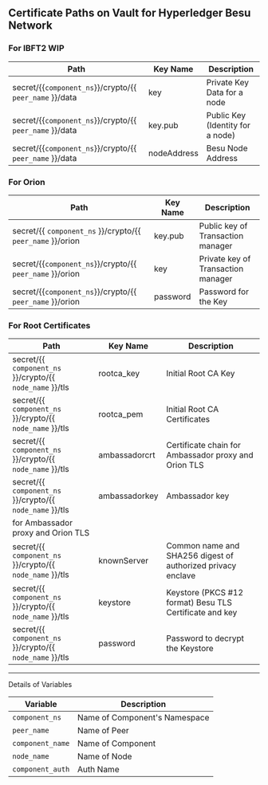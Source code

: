 Certificate Paths on Vault for Hyperledger Besu Network
-------------------------------------------------------

### For IBFT2 WIP

| Path                                                                              | Key Name               | Description         |
|-----------------------------------------------------------------------------------|-------------------------------|--------------|
| secret/{{`component_ns`}}/crypto/{{ `peer_name` }}/data                         | key                       | Private Key Data for a node   |
| secret/{{`component_ns`}}/crypto/{{ `peer_name` }}/data                         | key.pub                      | Public Key (Identity for a node)  |
| secret/{{`component_ns`}}/crypto/{{ `peer_name` }}/data                         | nodeAddress                       | Besu Node Address     |

### For Orion

| Path                                                                           | Key Name               | Description         |
|--------------------------------------------------------------------------------|-------------------------------|--------------|
| secret/{{ `component_ns` }}/crypto/{{ `peer_name` }}/orion               | key.pub                        | Public key of Transaction manager |
| secret/{{`component_ns`}}/crypto/{{ `peer_name` }}/orion                 | key                        | Private key of Transaction manager |
| secret/{{`component_ns`}}/crypto/{{ `peer_name` }}/orion | password  | Password for the Key |


### For Root Certificates

| Path                                                                         | Key Name               | Description         |
|------------------------------------------------------------------------------|-------------------------------|--------------|
| secret/{{ `component_ns` }}/crypto/{{ `node_name` }}/tls                       | rootca_key                        | Initial Root CA Key  |
| secret/{{ `component_ns` }}/crypto/{{ `node_name` }}/tls                       | rootca_pem                        | Initial Root CA Certificates  |
| secret/{{ `component_ns` }}/crypto/{{ `node_name` }}/tls                       | ambassadorcrt                 | Certificate chain for Ambassador proxy and Orion TLS |
| secret/{{ `component_ns` }}/crypto/{{ `node_name` }}/tls                       | ambassadorkey                 | Ambassador key  |
for Ambassador proxy and Orion TLS |
| secret/{{ `component_ns` }}/crypto/{{ `node_name` }}/tls                       | knownServer                 | Common name and SHA256 digest of authorized privacy enclave  |
| secret/{{ `component_ns` }}/crypto/{{ `node_name` }}/tls                       | keystore                 | Keystore (PKCS #12 format) Besu TLS Certificate and key   |
| secret/{{ `component_ns` }}/crypto/{{ `node_name` }}/tls                       | password                 | Password to decrypt the Keystore  |


------------------------------------------------------------------------------------------------


Details of Variables

| Variable | Description |
|-------------------------------|--------------|
|`component_ns` | Name of Component's Namespace |
|`peer_name` | Name of Peer  | 
|`component_name` | Name of Component  | 
|`node_name` | Name of Node   |
|`component_auth` | Auth Name |